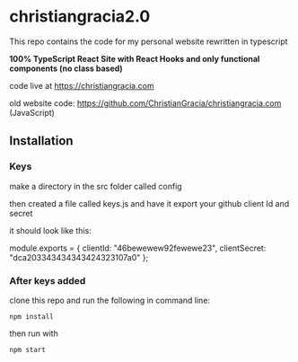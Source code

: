 # christiangracia2.0

This repo contains the code for my personal website rewritten in typescript

**100% TypeScript React Site with React Hooks and only functional components (no class based)**

code live at https://christiangracia.com

old website code: https://github.com/ChristianGracia/christiangracia.com (JavaScript)

## Installation

### Keys

make a directory in the src folder called config

then created a file called keys.js and have it export your github client Id and secret

it should look like this:

module.exports = {
clientId: "46bewewew92fewewe23",
clientSecret: "dca203343434343424323107a0"
};

### After keys added

clone this repo and run the following in command line:

`npm install`

then run with

`npm start`
